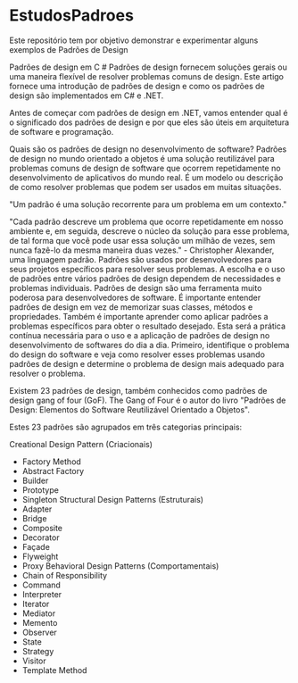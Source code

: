 # EstudosPadroes

Este repositório tem por objetivo demonstrar e experimentar alguns exemplos de Padrões de Design

Padrões de design em C #
Padrões de design fornecem soluções gerais ou uma maneira flexível de resolver problemas comuns de design. Este artigo fornece uma introdução de padrões de design e como os padrões de design são implementados em C# e .NET.

Antes de começar com padrões de design em .NET, vamos entender qual é o significado dos padrões de design e por que eles são úteis em arquitetura de software e programação.

Quais são os padrões de design no desenvolvimento de software?
Padrões de design no mundo orientado a objetos é uma solução reutilizável para problemas comuns de design de software que ocorrem repetidamente no desenvolvimento de aplicativos do mundo real. É um modelo ou descrição de como resolver problemas que podem ser usados em muitas situações.

"Um padrão é uma solução recorrente para um problema em um contexto."

"Cada padrão descreve um problema que ocorre repetidamente em nosso ambiente e, em seguida, descreve o núcleo da solução para esse problema, de tal forma que você pode usar essa solução um milhão de vezes, sem nunca fazê-lo da mesma maneira duas vezes." - Christopher Alexander, uma linguagem padrão.
Padrões são usados por desenvolvedores para seus projetos específicos para resolver seus problemas. 
A escolha e o uso de padrões entre vários padrões de design dependem de necessidades e problemas individuais. 
Padrões de design são uma ferramenta muito poderosa para desenvolvedores de software. 
É importante entender padrões de design em vez de memorizar suas classes, métodos e propriedades. 
Também é importante aprender como aplicar padrões a problemas específicos para obter o resultado desejado. 
Esta será a prática contínua necessária para o uso e a aplicação de padrões de design no desenvolvimento de softwares do dia a dia. Primeiro, identifique o problema do design do software e veja como resolver esses problemas usando padrões de design e determine o problema de design mais adequado para resolver o problema.

Existem 23 padrões de design, também conhecidos como padrões de design gang of four (GoF). The Gang of Four é o autor do livro "Padrões de Design: Elementos do Software Reutilizável Orientado a Objetos". 

Estes 23 padrões são agrupados em três categorias principais:

Creational Design Pattern (Criacionais)
* Factory Method
* Abstract Factory
* Builder
* Prototype
* Singleton
Structural Design Patterns (Estruturais)
* Adapter
* Bridge
* Composite
* Decorator
* Façade
* Flyweight
* Proxy
Behavioral Design Patterns (Comportamentais)
* Chain of Responsibility
* Command
* Interpreter
* Iterator
* Mediator
* Memento
* Observer
* State
* Strategy
* Visitor
* Template Method
